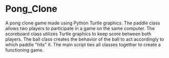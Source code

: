 # Pong_Clone
A pong clone game made using Python Turtle graphics. 
The paddle class allows two players to participate in a game on the same computer.
The scoreboard class utilizes Turtle graphics to keep score between both players.
The ball class creates the behavior of the ball to act accordingly to which paddle "hits" it. 
The main script ties all classes together to create a functioning game. 
